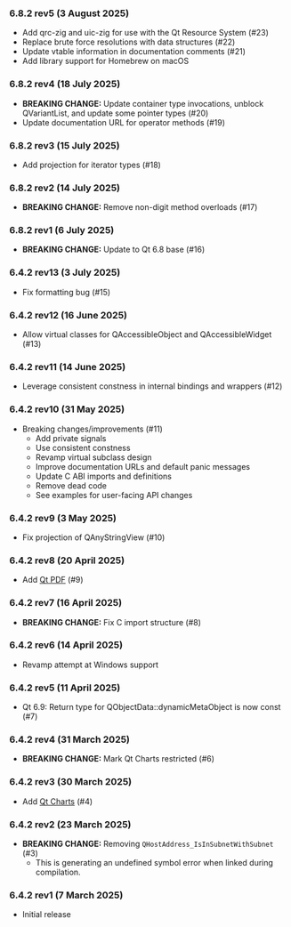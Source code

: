 
### 6.8.2 rev5 (3 August 2025)

* Add qrc-zig and uic-zig for use with the Qt Resource System (#23)
* Replace brute force resolutions with data structures (#22)
* Update vtable information in documentation comments (#21)
* Add library support for Homebrew on macOS

### 6.8.2 rev4 (18 July 2025)

* **BREAKING CHANGE:** Update container type invocations, unblock QVariantList, and update some pointer types (#20)
* Update documentation URL for operator methods (#19)

### 6.8.2 rev3 (15 July 2025)

* Add projection for iterator types (#18)

### 6.8.2 rev2 (14 July 2025)

* **BREAKING CHANGE:** Remove non-digit method overloads (#17)

### 6.8.2 rev1 (6 July 2025)

* **BREAKING CHANGE:** Update to Qt 6.8 base (#16)

### 6.4.2 rev13 (3 July 2025)

* Fix formatting bug (#15)

### 6.4.2 rev12 (16 June 2025)

* Allow virtual classes for QAccessibleObject and QAccessibleWidget (#13)

### 6.4.2 rev11 (14 June 2025)

* Leverage consistent constness in internal bindings and wrappers (#12)

### 6.4.2 rev10 (31 May 2025)

* Breaking changes/improvements (#11)
  * Add private signals
  * Use consistent constness
  * Revamp virtual subclass design
  * Improve documentation URLs and default panic messages
  * Update C ABI imports and definitions
  * Remove dead code
  * See examples for user-facing API changes

### 6.4.2 rev9 (3 May 2025)

* Fix projection of QAnyStringView (#10)

### 6.4.2 rev8 (20 April 2025)

* Add [Qt PDF](https://doc.qt.io/qt-6/qtpdf-index.html) (#9)

### 6.4.2 rev7 (16 April 2025)

* **BREAKING CHANGE:** Fix C import structure (#8)

### 6.4.2 rev6 (14 April 2025)

* Revamp attempt at Windows support

### 6.4.2 rev5 (11 April 2025)

* Qt 6.9: Return type for QObjectData::dynamicMetaObject is now const (#7)

### 6.4.2 rev4 (31 March 2025)

* **BREAKING CHANGE:** Mark Qt Charts restricted (#6)

### 6.4.2 rev3 (30 March 2025)

* Add [Qt Charts](https://doc.qt.io/qt-6/qtcharts-index.html) (#4)

### 6.4.2 rev2 (23 March 2025)

* **BREAKING CHANGE:** Removing `QHostAddress_IsInSubnetWithSubnet` (#3)
  * This is generating an undefined symbol error when linked during compilation.

### 6.4.2 rev1 (7 March 2025)

* Initial release
